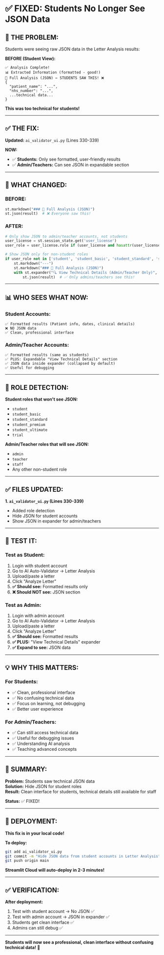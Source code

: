 # ✅ **FIXED: Students No Longer See JSON Data**

## **🚨 THE PROBLEM:**

Students were seeing raw JSON data in the Letter Analysis results:

**BEFORE (Student View):**
```
✅ Analysis Complete!
📊 Extracted Information (formatted - good!)
📝 Full Analysis (JSON) ← STUDENTS SAW THIS! ❌
{
  "patient_name": "...",
  "nhs_number": "...",
  ...technical data...
}
```

**This was too technical for students!**

---

## **✅ THE FIX:**

**Updated:** `ai_validator_ui.py` (Lines 330-339)

**NOW:**
- ✅ **Students:** Only see formatted, user-friendly results
- ✅ **Admin/Teachers:** Can see JSON in expandable section

---

## **🎯 WHAT CHANGED:**

### **BEFORE:**
```python
st.markdown("### 📝 Full Analysis (JSON)")
st.json(result)  # ❌ Everyone saw this!
```

### **AFTER:**
```python
# Only show JSON to admin/teacher accounts, not students
user_license = st.session_state.get('user_license')
user_role = user_license.role if (user_license and hasattr(user_license, 'role')) else 'student'

# Show JSON only for non-student roles
if user_role not in ['student', 'student_basic', 'student_standard', 'student_premium', 'student_ultimate', 'trial']:
    st.markdown("---")
    st.markdown("### 📝 Full Analysis (JSON)")
    with st.expander("🔍 View Technical Details (Admin/Teacher Only)", expanded=False):
        st.json(result)  # ✅ Only admins/teachers see this!
```

---

## **📊 WHO SEES WHAT NOW:**

### **Student Accounts:**
```
✅ Formatted results (Patient info, dates, clinical details)
❌ NO JSON data
✅ Clean, professional interface
```

### **Admin/Teacher Accounts:**
```
✅ Formatted results (same as students)
✅ PLUS: Expandable "View Technical Details" section
✅ JSON data inside expander (collapsed by default)
✅ Useful for debugging
```

---

## **🎯 ROLE DETECTION:**

**Student roles that won't see JSON:**
- `student`
- `student_basic`
- `student_standard`
- `student_premium`
- `student_ultimate`
- `trial`

**Admin/Teacher roles that will see JSON:**
- `admin`
- `teacher`
- `staff`
- Any other non-student role

---

## **✅ FILES UPDATED:**

**1. `ai_validator_ui.py` (Lines 330-339)**
- Added role detection
- Hide JSON for student accounts
- Show JSON in expander for admin/teachers

---

## **🧪 TEST IT:**

### **Test as Student:**
1. Login with student account
2. Go to AI Auto-Validator → Letter Analysis
3. Upload/paste a letter
4. Click "Analyze Letter"
5. **✅ Should see:** Formatted results only
6. **❌ Should NOT see:** JSON section

### **Test as Admin:**
1. Login with admin account
2. Go to AI Auto-Validator → Letter Analysis
3. Upload/paste a letter
4. Click "Analyze Letter"
5. **✅ Should see:** Formatted results
6. **✅ PLUS:** "View Technical Details" expander
7. **✅ Expand to see:** JSON data

---

## **💡 WHY THIS MATTERS:**

### **For Students:**
- ✅ Clean, professional interface
- ✅ No confusing technical data
- ✅ Focus on learning, not debugging
- ✅ Better user experience

### **For Admin/Teachers:**
- ✅ Can still access technical data
- ✅ Useful for debugging issues
- ✅ Understanding AI analysis
- ✅ Teaching advanced concepts

---

## **🎯 SUMMARY:**

**Problem:** Students saw technical JSON data  
**Solution:** Hide JSON for student roles  
**Result:** Clean interface for students, technical details still available for staff  

**Status:** ✅ FIXED!

---

## **📝 DEPLOYMENT:**

**This fix is in your local code!**

**To deploy:**
```bash
git add ai_validator_ui.py
git commit -m "Hide JSON data from student accounts in Letter Analysis"
git push origin main
```

**Streamlit Cloud will auto-deploy in 2-3 minutes!**

---

## **✅ VERIFICATION:**

**After deployment:**
1. Test with student account → No JSON ✅
2. Test with admin account → JSON in expander ✅
3. Students get clean interface ✅
4. Admins can still debug ✅

---

**Students will now see a professional, clean interface without confusing technical data!** 🎉
